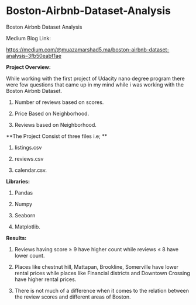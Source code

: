 # Boston-Airbnb-Dataset-Analysis
Boston Airbnb Dataset Analysis

Medium Blog Link: 

https://medium.com/@muazamarshad5.ma/boston-airbnb-dataset-analysis-3fb50eabf1ae

**Project Overview:**

While working with the first project of Udacity nano degree program there were few questions that came up in my mind while i was working with the Boston Airbnb Dataset.

1. Number of reviews based on scores.
            
2. Price Based on Neighborhood.
             
3. Reviews based on Neighborhood.
            

            
**The Project Consist of three files i.e; **

1. listings.csv 

2. reviews.csv 

3. calendar.csv.

**Libraries:**

1. Pandas

2. Numpy

3. Seaborn

4. Matplotlib.

**Results:**

1. Reviews having score ≥ 9 have higher count while reviews ≤ 8 have lower count.

2. Places like chestnut hill, Mattapan, Brookline, Somerville have lower rental prices while places like Financial districts and Downtown Crossing have higher rental prices.

3. There is not much of a difference when it comes to the relation between the review scores and different areas of Boston.

